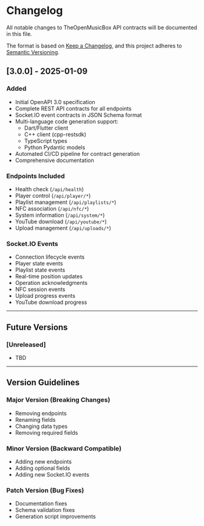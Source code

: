 # Changelog

All notable changes to TheOpenMusicBox API contracts will be documented in this file.

The format is based on [Keep a Changelog](https://keepachangelog.com/en/1.0.0/),
and this project adheres to [Semantic Versioning](https://semver.org/spec/v2.0.0.html).

## [3.0.0] - 2025-01-09

### Added
- Initial OpenAPI 3.0 specification
- Complete REST API contracts for all endpoints
- Socket.IO event contracts in JSON Schema format
- Multi-language code generation support:
  - Dart/Flutter client
  - C++ client (cpp-restsdk)
  - TypeScript types
  - Python Pydantic models
- Automated CI/CD pipeline for contract generation
- Comprehensive documentation

### Endpoints Included
- Health check (`/api/health`)
- Player control (`/api/player/*`)
- Playlist management (`/api/playlists/*`)
- NFC association (`/api/nfc/*`)
- System information (`/api/system/*`)
- YouTube download (`/api/youtube/*`)
- Upload management (`/api/uploads/*`)

### Socket.IO Events
- Connection lifecycle events
- Player state events
- Playlist state events
- Real-time position updates
- Operation acknowledgments
- NFC session events
- Upload progress events
- YouTube download progress

---

## Future Versions

### [Unreleased]
- TBD

---

## Version Guidelines

### Major Version (Breaking Changes)
- Removing endpoints
- Renaming fields
- Changing data types
- Removing required fields

### Minor Version (Backward Compatible)
- Adding new endpoints
- Adding optional fields
- Adding new Socket.IO events

### Patch Version (Bug Fixes)
- Documentation fixes
- Schema validation fixes
- Generation script improvements
